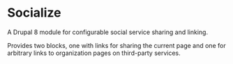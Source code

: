 # Socialize

A Drupal 8 module for configurable social service sharing and linking.

Provides two blocks, one with links for sharing the current page and one for arbitrary links to organization pages on third-party services.